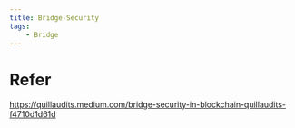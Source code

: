 ```yaml
---
title: Bridge-Security
tags:
    - Bridge
---
```

# Refer
https://quillaudits.medium.com/bridge-security-in-blockchain-quillaudits-f4710d1d61d